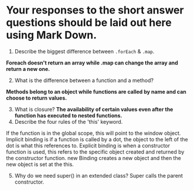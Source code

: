# Your responses to the short answer questions should be laid out here using Mark Down.
1. Describe the biggest difference between `.forEach` & `.map`.

**Foreach doesn't return an array while .map can change the array and return a new one.**

2. What is the difference between a function and a method? 

**Methods belong to an object while functions are called by name and can choose to return values.**

3. What is closure? 
**The availability of certain values even after the function has executed to nested functions.**
4. Describe the four rules of the 'this' keyword.

If the function is in the global scope, this will point to the window object.
Implicit binding is if a function is called by a dot, the object to the left of the dot is what this references to.
Explicit binding is when a constructor function is used, this refers to the specific object created and returned by the constructor function.
new Binding creates a new object and then the new object is set at the this.

5. Why do we need super() in an extended class? Super calls the parent constructor.
